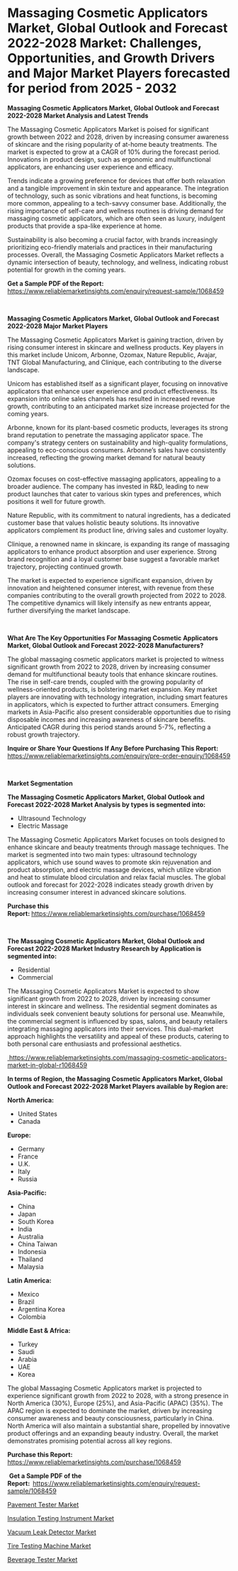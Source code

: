 <p><h1>Massaging Cosmetic Applicators Market, Global Outlook and Forecast 2022-2028 Market: Challenges, Opportunities, and Growth Drivers and Major Market Players forecasted for period from 2025 - 2032</h1></p><p><strong>Massaging Cosmetic Applicators Market, Global Outlook and Forecast 2022-2028 Market Analysis and Latest Trends</strong></p>
<p><p>The Massaging Cosmetic Applicators Market is poised for significant growth between 2022 and 2028, driven by increasing consumer awareness of skincare and the rising popularity of at-home beauty treatments. The market is expected to grow at a CAGR of 10% during the forecast period. Innovations in product design, such as ergonomic and multifunctional applicators, are enhancing user experience and efficacy. </p><p>Trends indicate a growing preference for devices that offer both relaxation and a tangible improvement in skin texture and appearance. The integration of technology, such as sonic vibrations and heat functions, is becoming more common, appealing to a tech-savvy consumer base. Additionally, the rising importance of self-care and wellness routines is driving demand for massaging cosmetic applicators, which are often seen as luxury, indulgent products that provide a spa-like experience at home.</p><p>Sustainability is also becoming a crucial factor, with brands increasingly prioritizing eco-friendly materials and practices in their manufacturing processes. Overall, the Massaging Cosmetic Applicators Market reflects a dynamic intersection of beauty, technology, and wellness, indicating robust potential for growth in the coming years.</p></p>
<p><strong>Get a Sample PDF of the Report:&nbsp;</strong> <a href="https://www.reliablemarketinsights.com/enquiry/request-sample/1068459?utm_campaign=3024&utm_medium=2&utm_source=Github&utm_content=ia&utm_term=21032025&utm_id=massaging-cosmetic-applicators-market-global-outlook-and-forecast-2022-2028">https://www.reliablemarketinsights.com/enquiry/request-sample/1068459</a></p>
<p>&nbsp;</p>
<p><strong>Massaging Cosmetic Applicators Market, Global Outlook and Forecast 2022-2028 Major Market Players</strong></p>
<p><p>The Massaging Cosmetic Applicators Market is gaining traction, driven by rising consumer interest in skincare and wellness products. Key players in this market include Unicom, Arbonne, Ozomax, Nature Republic, Avajar, TNT Global Manufacturing, and Clinique, each contributing to the diverse landscape.</p><p>Unicom has established itself as a significant player, focusing on innovative applicators that enhance user experience and product effectiveness. Its expansion into online sales channels has resulted in increased revenue growth, contributing to an anticipated market size increase projected for the coming years.</p><p>Arbonne, known for its plant-based cosmetic products, leverages its strong brand reputation to penetrate the massaging applicator space. The company's strategy centers on sustainability and high-quality formulations, appealing to eco-conscious consumers. Arbonne’s sales have consistently increased, reflecting the growing market demand for natural beauty solutions.</p><p>Ozomax focuses on cost-effective massaging applicators, appealing to a broader audience. The company has invested in R&D, leading to new product launches that cater to various skin types and preferences, which positions it well for future growth.</p><p>Nature Republic, with its commitment to natural ingredients, has a dedicated customer base that values holistic beauty solutions. Its innovative applicators complement its product line, driving sales and customer loyalty.</p><p>Clinique, a renowned name in skincare, is expanding its range of massaging applicators to enhance product absorption and user experience. Strong brand recognition and a loyal customer base suggest a favorable market trajectory, projecting continued growth.</p><p>The market is expected to experience significant expansion, driven by innovation and heightened consumer interest, with revenue from these companies contributing to the overall growth projected from 2022 to 2028. The competitive dynamics will likely intensify as new entrants appear, further diversifying the market landscape.</p></p>
<p>&nbsp;</p>
<p><strong>What Are The Key Opportunities For Massaging Cosmetic Applicators Market, Global Outlook and Forecast 2022-2028 Manufacturers?</strong></p>
<p><p>The global massaging cosmetic applicators market is projected to witness significant growth from 2022 to 2028, driven by increasing consumer demand for multifunctional beauty tools that enhance skincare routines. The rise in self-care trends, coupled with the growing popularity of wellness-oriented products, is bolstering market expansion. Key market players are innovating with technology integration, including smart features in applicators, which is expected to further attract consumers. Emerging markets in Asia-Pacific also present considerable opportunities due to rising disposable incomes and increasing awareness of skincare benefits. Anticipated CAGR during this period stands around 5-7%, reflecting a robust growth trajectory.</p></p>
<p><strong>Inquire or Share Your Questions If Any Before Purchasing This Report:</strong> <a href="https://www.reliablemarketinsights.com/enquiry/pre-order-enquiry/1068459?utm_campaign=3024&utm_medium=2&utm_source=Github&utm_content=ia&utm_term=21032025&utm_id=massaging-cosmetic-applicators-market-global-outlook-and-forecast-2022-2028">https://www.reliablemarketinsights.com/enquiry/pre-order-enquiry/1068459</a></p>
<p>&nbsp;</p>
<p><strong>Market Segmentation</strong></p>
<p><strong>The Massaging Cosmetic Applicators Market, Global Outlook and Forecast 2022-2028 Market Analysis by types is segmented into:</strong></p>
<p><ul><li>Ultrasound Technology</li><li>Electric Massage</li></ul></p>
<p><p>The Massaging Cosmetic Applicators Market focuses on tools designed to enhance skincare and beauty treatments through massage techniques. The market is segmented into two main types: ultrasound technology applicators, which use sound waves to promote skin rejuvenation and product absorption, and electric massage devices, which utilize vibration and heat to stimulate blood circulation and relax facial muscles. The global outlook and forecast for 2022-2028 indicates steady growth driven by increasing consumer interest in advanced skincare solutions.</p></p>
<p><strong>Purchase this Report:&nbsp;</strong><a href="https://www.reliablemarketinsights.com/purchase/1068459?utm_campaign=3024&utm_medium=2&utm_source=Github&utm_content=ia&utm_term=21032025&utm_id=massaging-cosmetic-applicators-market-global-outlook-and-forecast-2022-2028">https://www.reliablemarketinsights.com/purchase/1068459</a></p>
<p>&nbsp;</p>
<p><strong>The Massaging Cosmetic Applicators Market, Global Outlook and Forecast 2022-2028 Market Industry Research by Application is segmented into:</strong></p>
<p><ul><li>Residential</li><li>Commercial</li></ul></p>
<p><p>The Massaging Cosmetic Applicators Market is expected to show significant growth from 2022 to 2028, driven by increasing consumer interest in skincare and wellness. The residential segment dominates as individuals seek convenient beauty solutions for personal use. Meanwhile, the commercial segment is influenced by spas, salons, and beauty retailers integrating massaging applicators into their services. This dual-market approach highlights the versatility and appeal of these products, catering to both personal care enthusiasts and professional aesthetics.</p></p>
<p><a href="https://www.reliablemarketinsights.com/massaging-cosmetic-applicators-market-in-global-r1068459?utm_campaign=3024&utm_medium=2&utm_source=Github&utm_content=ia&utm_term=21032025&utm_id=massaging-cosmetic-applicators-market-global-outlook-and-forecast-2022-2028">&nbsp;https://www.reliablemarketinsights.com/massaging-cosmetic-applicators-market-in-global-r1068459</a></p>
<p><strong>In terms of Region, the Massaging Cosmetic Applicators Market, Global Outlook and Forecast 2022-2028 Market Players available by Region are:</strong></p>
<p>
    <p> <strong> North America: </strong>
        <ul>
            <li>United States</li>
            <li>Canada</li>
        </ul>
        </p> 
    <p> <strong> Europe: </strong>
        <ul>
            <li>Germany</li>
            <li>France</li>
            <li>U.K.</li>
            <li>Italy</li>
            <li>Russia</li>
        </ul>
        </p> 
    <p> <strong> Asia-Pacific: </strong>
        <ul>
            <li>China</li>
            <li>Japan</li>
            <li>South Korea</li>
            <li>India</li>
            <li>Australia</li>
            <li>China Taiwan</li>
            <li>Indonesia</li>
            <li>Thailand</li>
            <li>Malaysia</li>
        </ul>
        </p> 
    <p> <strong> Latin America: </strong>
        <ul>
            <li>Mexico</li>
            <li>Brazil</li>
            <li>Argentina Korea</li>
            <li>Colombia</li>
        </ul>
        </p> 
    <p> <strong> Middle East & Africa: </strong>
        <ul>
            <li>Turkey</li>
            <li>Saudi</li>
            <li>Arabia</li>
            <li>UAE</li>
            <li>Korea</li>
        </ul>
    </p>
    </p>
<p><p>The global Massaging Cosmetic Applicators market is projected to experience significant growth from 2022 to 2028, with a strong presence in North America (30%), Europe (25%), and Asia-Pacific (APAC) (35%). The APAC region is expected to dominate the market, driven by increasing consumer awareness and beauty consciousness, particularly in China. North America will also maintain a substantial share, propelled by innovative product offerings and an expanding beauty industry. Overall, the market demonstrates promising potential across all key regions.</p></p>
<p><strong>Purchase this Report: </strong><a href="https://www.reliablemarketinsights.com/purchase/1068459?utm_campaign=3024&utm_medium=2&utm_source=Github&utm_content=ia&utm_term=21032025&utm_id=massaging-cosmetic-applicators-market-global-outlook-and-forecast-2022-2028">https://www.reliablemarketinsights.com/purchase/1068459</a></p>
<p>&nbsp;<strong>Get a Sample PDF of the Report:&nbsp;&nbsp;</strong><a href="https://www.reliablemarketinsights.com/enquiry/request-sample/1068459?utm_campaign=3024&utm_medium=2&utm_source=Github&utm_content=ia&utm_term=21032025&utm_id=massaging-cosmetic-applicators-market-global-outlook-and-forecast-2022-2028">https://www.reliablemarketinsights.com/enquiry/request-sample/1068459</a></p>
<p><strong></strong></p>
<p><p><a href="https://www.linkedin.com/pulse/pavement-tester-market-growth-challenges-projections-6-cagr-iyhnf?utm_campaign=3024&utm_medium=2&utm_source=Github&utm_content=ia&utm_term=21032025&utm_id=massaging-cosmetic-applicators-market-global-outlook-and-forecast-2022-2028">Pavement Tester Market</a></p><p><a href="https://www.linkedin.com/pulse/insulation-testing-instrument-market-size-share-analysis-0bdif?utm_campaign=3024&utm_medium=2&utm_source=Github&utm_content=ia&utm_term=21032025&utm_id=massaging-cosmetic-applicators-market-global-outlook-and-forecast-2022-2028">Insulation Testing Instrument Market</a></p><p><a href="https://www.linkedin.com/pulse/navigating-vacuum-leak-detector-market-incorporating-trends-ezjkf?utm_campaign=3024&utm_medium=2&utm_source=Github&utm_content=ia&utm_term=21032025&utm_id=massaging-cosmetic-applicators-market-global-outlook-and-forecast-2022-2028">Vacuum Leak Detector Market</a></p><p><a href="https://www.linkedin.com/pulse/in-depth-tire-testing-machine-report-industry-analysis-forecasted-0xsmf?utm_campaign=3024&utm_medium=2&utm_source=Github&utm_content=ia&utm_term=21032025&utm_id=massaging-cosmetic-applicators-market-global-outlook-and-forecast-2022-2028">Tire Testing Machine Market</a></p><p><a href="https://www.linkedin.com/pulse/revenue-analysis-beverage-tester-market-projected-54-cagr-yqbye?utm_campaign=3024&utm_medium=2&utm_source=Github&utm_content=ia&utm_term=21032025&utm_id=massaging-cosmetic-applicators-market-global-outlook-and-forecast-2022-2028">Beverage Tester Market</a></p></p>